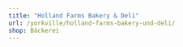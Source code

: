 ```yaml
---
title: "Holland Farms Bakery & Deli"
url: /yorkville/holland-farms-bakery-und-deli/
shop: Bäckerei
---
```


